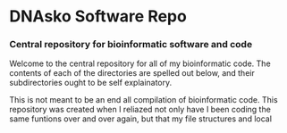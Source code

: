 DNAsko Software Repo
====================

### Central repository for bioinformatic software and code

Welcome to the central repository for all of my bioinformatic
code. The contents of each of the directories are spelled out
below, and their subdirectories ought to be self explainatory.

This is not meant to be an end all compilation of bioinformatic
code. This repository was created when I reliazed not only have
I been coding the same funtions over and over again, but that 
my file structures and local 
